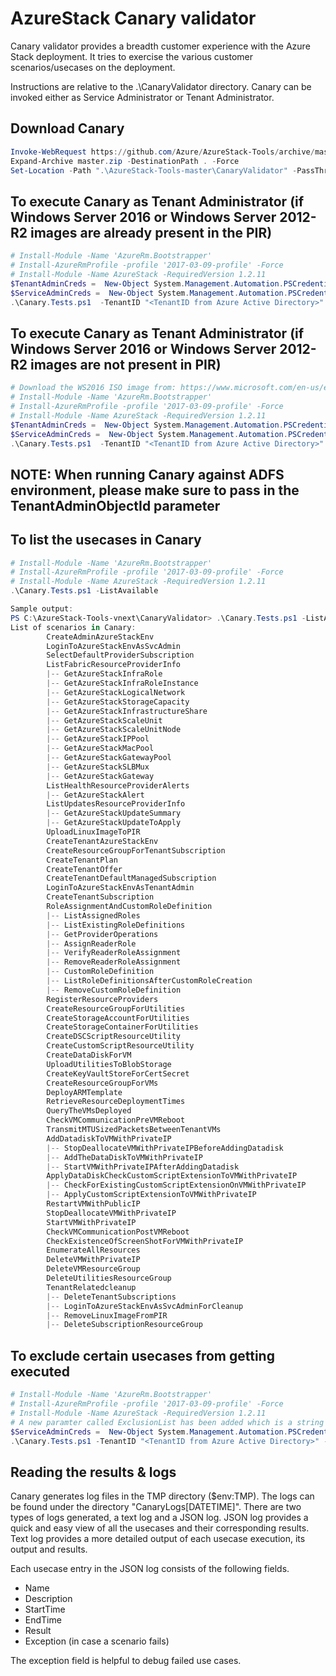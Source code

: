 # AzureStack Canary validator
Canary validator provides a breadth customer experience with the Azure Stack deployment. It tries to exercise the various customer scenarios/usecases on the deployment. 

Instructions are relative to the .\CanaryValidator directory.
Canary can be invoked either as Service Administrator or Tenant Administrator.

## Download Canary

```powershell
Invoke-WebRequest https://github.com/Azure/AzureStack-Tools/archive/master.zip -OutFile master.zip
Expand-Archive master.zip -DestinationPath . -Force
Set-Location -Path ".\AzureStack-Tools-master\CanaryValidator" -PassThru
```

## To execute Canary as Tenant Administrator (if Windows Server 2016 or Windows Server 2012-R2 images are already present in the PIR)

```powershell
# Install-Module -Name 'AzureRm.Bootstrapper'
# Install-AzureRmProfile -profile '2017-03-09-profile' -Force
# Install-Module -Name AzureStack -RequiredVersion 1.2.11
$TenantAdminCreds =  New-Object System.Management.Automation.PSCredential "<Tenant Admin username>", (ConvertTo-SecureString "<Tenant Admin password>" -AsPlainText -Force)
$ServiceAdminCreds =  New-Object System.Management.Automation.PSCredential "<Service Admin username>", (ConvertTo-SecureString "<Service Admin password>" -AsPlainText -Force)
.\Canary.Tests.ps1  -TenantID "<TenantID from Azure Active Directory>" -AdminArmEndpoint "<Administrative ARM endpoint>" -ServiceAdminCredentials $ServiceAdminCreds -TenantArmEndpoint "<Tenant ARM endpoint>" -TenantAdminCredentials $TenantAdminCreds
```

## To execute Canary as Tenant Administrator (if Windows Server 2016 or Windows Server 2012-R2 images are not present in PIR)

```powershell
# Download the WS2016 ISO image from: https://www.microsoft.com/en-us/evalcenter/evaluate-windows-server-2016, and place it on your local machine
# Install-Module -Name 'AzureRm.Bootstrapper'
# Install-AzureRmProfile -profile '2017-03-09-profile' -Force
# Install-Module -Name AzureStack -RequiredVersion 1.2.11
$TenantAdminCreds =  New-Object System.Management.Automation.PSCredential "<Tenant Admin username>", (ConvertTo-SecureString "<Tenant Admin password>" -AsPlainText -Force)
$ServiceAdminCreds =  New-Object System.Management.Automation.PSCredential "<Service Admin username>", (ConvertTo-SecureString "<Service Admin password>" -AsPlainText -Force)
.\Canary.Tests.ps1  -TenantID "<TenantID from Azure Active Directory>" -AdminArmEndpoint "<Administrative ARM endpoint>" -ServiceAdminCredentials $ServiceAdminCreds -TenantArmEndpoint "<Tenant ARM endpoint>" -TenantAdminCredentials $TenantAdminCreds -WindowsISOPath "<path where the WS2016 ISO is present>"
```
## NOTE: When running Canary against ADFS environment, please make sure to pass in the TenantAdminObjectId parameter

## To list the usecases in Canary

```powershell
# Install-Module -Name 'AzureRm.Bootstrapper'
# Install-AzureRmProfile -profile '2017-03-09-profile' -Force
# Install-Module -Name AzureStack -RequiredVersion 1.2.11
.\Canary.Tests.ps1 -ListAvailable

Sample output:
PS C:\AzureStack-Tools-vnext\CanaryValidator> .\Canary.Tests.ps1 -ListAvailable
List of scenarios in Canary:
        CreateAdminAzureStackEnv
        LoginToAzureStackEnvAsSvcAdmin
        SelectDefaultProviderSubscription
        ListFabricResourceProviderInfo
        |-- GetAzureStackInfraRole
        |-- GetAzureStackInfraRoleInstance
        |-- GetAzureStackLogicalNetwork
        |-- GetAzureStackStorageCapacity
        |-- GetAzureStackInfrastructureShare
        |-- GetAzureStackScaleUnit
        |-- GetAzureStackScaleUnitNode
        |-- GetAzureStackIPPool
        |-- GetAzureStackMacPool
        |-- GetAzureStackGatewayPool
        |-- GetAzureStackSLBMux
        |-- GetAzureStackGateway
        ListHealthResourceProviderAlerts
        |-- GetAzureStackAlert
        ListUpdatesResourceProviderInfo
        |-- GetAzureStackUpdateSummary
        |-- GetAzureStackUpdateToApply
        UploadLinuxImageToPIR
        CreateTenantAzureStackEnv
        CreateResourceGroupForTenantSubscription
        CreateTenantPlan
        CreateTenantOffer
        CreateTenantDefaultManagedSubscription
        LoginToAzureStackEnvAsTenantAdmin
        CreateTenantSubscription
        RoleAssignmentAndCustomRoleDefinition
        |-- ListAssignedRoles
        |-- ListExistingRoleDefinitions
        |-- GetProviderOperations
        |-- AssignReaderRole
        |-- VerifyReaderRoleAssignment
        |-- RemoveReaderRoleAssignment
        |-- CustomRoleDefinition
        |-- ListRoleDefinitionsAfterCustomRoleCreation
        |-- RemoveCustomRoleDefinition
        RegisterResourceProviders
        CreateResourceGroupForUtilities
        CreateStorageAccountForUtilities
        CreateStorageContainerForUtilities
        CreateDSCScriptResourceUtility
        CreateCustomScriptResourceUtility
        CreateDataDiskForVM
        UploadUtilitiesToBlobStorage
        CreateKeyVaultStoreForCertSecret
        CreateResourceGroupForVMs
        DeployARMTemplate
        RetrieveResourceDeploymentTimes
        QueryTheVMsDeployed
        CheckVMCommunicationPreVMReboot
        TransmitMTUSizedPacketsBetweenTenantVMs
        AddDatadiskToVMWithPrivateIP
        |-- StopDeallocateVMWithPrivateIPBeforeAddingDatadisk
        |-- AddTheDataDiskToVMWithPrivateIP
        |-- StartVMWithPrivateIPAfterAddingDatadisk
        ApplyDataDiskCheckCustomScriptExtensionToVMWithPrivateIP
        |-- CheckForExistingCustomScriptExtensionOnVMWithPrivateIP
        |-- ApplyCustomScriptExtensionToVMWithPrivateIP
        RestartVMWithPublicIP
        StopDeallocateVMWithPrivateIP
        StartVMWithPrivateIP
        CheckVMCommunicationPostVMReboot
        CheckExistenceOfScreenShotForVMWithPrivateIP
        EnumerateAllResources
        DeleteVMWithPrivateIP
        DeleteVMResourceGroup
        DeleteUtilitiesResourceGroup
        TenantRelatedcleanup
        |-- DeleteTenantSubscriptions
        |-- LoginToAzureStackEnvAsSvcAdminForCleanup
        |-- RemoveLinuxImageFromPIR
        |-- DeleteSubscriptionResourceGroup
```

## To exclude certain usecases from getting executed

```powershell
# Install-Module -Name 'AzureRm.Bootstrapper'
# Install-AzureRmProfile -profile '2017-03-09-profile' -Force
# Install-Module -Name AzureStack -RequiredVersion 1.2.11
# A new paramter called ExclusionList has been added which is a string array. Pass in the list of usecases you don't want to execute to this parameter.
$ServiceAdminCreds =  New-Object System.Management.Automation.PSCredential "<Service Admin username>", (ConvertTo-SecureString "<Service Admin password>" -AsPlainText -Force)
.\Canary.Tests.ps1 -TenantID "<TenantID from Azure Active Directory>" -AdminArmEndpoint "<Administrative ARM endpoint>" -ServiceAdminCredentials $ServiceAdminCreds -ExclusionList "ListFabricResourceProviderInfo","ListUpdateResourceProviderInfo"
```

## Reading the results & logs

Canary generates log files in the TMP directory ($env:TMP). The logs can be found under the directory "CanaryLogs[DATETIME]". There are two types of logs generated, a text log and a JSON log. JSON log provides a quick and easy view of all the usecases and their corresponding results. Text log provides a more detailed output of each usecase execution, its output and results.

Each usecase entry in the JSON log consists of the following fields.

- Name
- Description
- StartTime
- EndTime
- Result
- Exception (in case a scenario fails)

The exception field is helpful to debug failed use cases.
